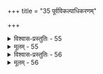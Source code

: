 +++
title = "35 पूर्वविकल्पाधिकरणम्"

+++

<details><summary>विश्वास-प्रस्तुतिः - 55</summary>

55. अङ्गं पूर्वप्रसक्तेष्टकचितसमुपस्थापितस्य क्रतोस्स्याद्  
बुद्ध्यात्माग्निर्मनश्चित्प्रभृतिरपि यथा मानसं द्वादशाहे ।  
तद्वीर्यस्यातिदेशादिति न सदुदितो ह्यत्र विद्यात्मकोऽङ्गी  
श्रुत्याद्यैरेव तस्मिन्नुपकृतिसमताबोधनार्थोऽतिदेशः ॥
</details>

<details><summary>मूलम् - 55</summary>

55. अङ्गं पूर्वप्रसक्तेष्टकचितसमुपस्थापितस्य क्रतोस्स्याद्  
बुद्ध्यात्माग्निर्मनश्चित्प्रभृतिरपि यथा मानसं द्वादशाहे ।  
तद्वीर्यस्यातिदेशादिति न सदुदितो ह्यत्र विद्यात्मकोऽङ्गी  
श्रुत्याद्यैरेव तस्मिन्नुपकृतिसमताबोधनार्थोऽतिदेशः ॥
</details>


<details><summary>विश्वास-प्रस्तुतिः - 56</summary>

56. कल्प्यो ह्यत्र क्रियात्मा क्रतुरपि तदपि प्रागुपात्ताङ्गशक्त्या  
वाक्यस्थैश्चानुबन्धैरिह समुपनतो भाति विद्यामयस्तु ।  
दूरस्थाकृष्टयोगात् स्ववचनपठिताकृष्टयोगो लघीयान्  
अप्राप्तेऽर्थे विधित्वं ह्यनुवदनसमेऽप्याश्रितं तद्वदत्र ॥
</details>

<details><summary>मूलम् - 56</summary>

56. कल्प्यो ह्यत्र क्रियात्मा क्रतुरपि तदपि प्रागुपात्ताङ्गशक्त्या  
वाक्यस्थैश्चानुबन्धैरिह समुपनतो भाति विद्यामयस्तु ।  
दूरस्थाकृष्टयोगात् स्ववचनपठिताकृष्टयोगो लघीयान्  
अप्राप्तेऽर्थे विधित्वं ह्यनुवदनसमेऽप्याश्रितं तद्वदत्र ॥
</details>